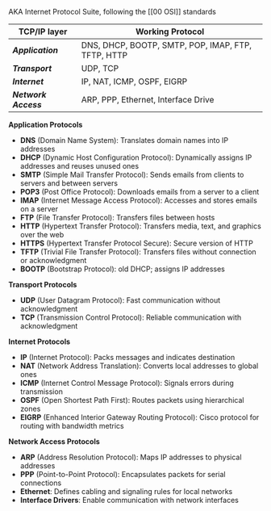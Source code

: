 AKA Internet Protocol Suite, following the [[00 OSI]] standards

| TCP/IP layer         | Working Protocol                                   |
| -------------------- | -------------------------------------------------- |
| ***Application***    | DNS, DHCP, BOOTP, SMTP, POP, IMAP, FTP, TFTP, HTTP |
| ***Transport***      | UDP, TCP                                           |
| ***Internet***       | IP, NAT, ICMP, OSPF, EIGRP                         |
| ***Network Access*** | ARP, PPP, Ethernet, Interface Drive                |

**Application Protocols**

- **DNS** (Domain Name System): Translates domain names into IP addresses
- **DHCP** (Dynamic Host Configuration Protocol): Dynamically assigns IP addresses and reuses unused ones
- **SMTP** (Simple Mail Transfer Protocol): Sends emails from clients to servers and between servers
- **POP3** (Post Office Protocol): Downloads emails from a server to a client
- **IMAP** (Internet Message Access Protocol): Accesses and stores emails on a server
- **FTP** (File Transfer Protocol): Transfers files between hosts
- **HTTP** (Hypertext Transfer Protocol): Transfers media, text, and graphics over the web
- **HTTPS** (Hypertext Transfer Protocol Secure): Secure version of HTTP
- **TFTP** (Trivial File Transfer Protocol): Transfers files without connection or acknowledgment
- **BOOTP** (Bootstrap Protocol): old DHCP; assigns IP addresses

**Transport Protocols**

- **UDP** (User Datagram Protocol): Fast communication without acknowledgment
- **TCP** (Transmission Control Protocol): Reliable communication with acknowledgment

**Internet Protocols**

- **IP** (Internet Protocol): Packs messages and indicates destination
- **NAT** (Network Address Translation): Converts local addresses to global ones
- **ICMP** (Internet Control Message Protocol): Signals errors during transmission
- **OSPF** (Open Shortest Path First): Routes packets using hierarchical zones
- **EIGRP** (Enhanced Interior Gateway Routing Protocol): Cisco protocol for routing with bandwidth metrics

**Network Access Protocols**

- **ARP** (Address Resolution Protocol): Maps IP addresses to physical addresses
- **PPP** (Point-to-Point Protocol): Encapsulates packets for serial connections
- **Ethernet**: Defines cabling and signaling rules for local networks
- **Interface Drivers**: Enable communication with network interfaces